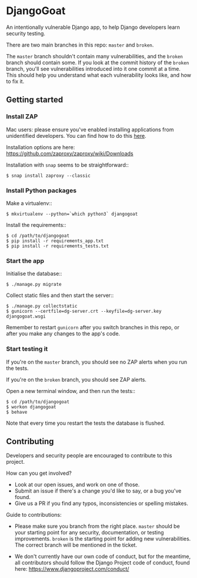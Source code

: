 # DjangoGoat

An intentionally vulnerable Django app, to help Django developers learn
security testing.

There are two main branches in this repo: `master` and `broken`.

The `master` branch shouldn't contain many vulnerabilities, and the `broken`
branch should contain some. If you look at the commit history of the `broken`
branch, you'll see vulnerabilities introduced into it one commit at a time.
This should help you understand what each vulnerability looks like, and how to
fix it.


## Getting started

### Install ZAP

Mac users: please ensure you've enabled installing applications from
unidentified developers. You can find how to do this [here](https://www.mcvsd.org/tips/powerteacher/osx_unidentified_developers.html).

Installation options are here:
https://github.com/zaproxy/zaproxy/wiki/Downloads

Installation with `snap` seems to be straightforward::

    $ snap install zaproxy --classic

### Install Python packages

Make a virtualenv::

    $ mkvirtualenv --python=`which python3` djangogoat

Install the requirements::

    $ cd /path/to/djangogoat
    $ pip install -r requirements_app.txt
    $ pip install -r requirements_tests.txt

### Start the app

Initialise the database::

    $ ./manage.py migrate

Collect static files and then start the server::

    $ ./manage.py collectstatic
    $ gunicorn --certfile=dg-server.crt --keyfile=dg-server.key djangogoat.wsgi

Remember to restart `gunicorn` after you switch branches in this repo, or after
you make any changes to the app's code.

### Start testing it

If you're on the `master` branch, you should see no ZAP alerts when you run the
tests.

If you're on the `broken` branch, you should see ZAP alerts.

Open a new terminal window, and then run the tests::

    $ cd /path/to/djangogoat
    $ workon djangogoat
    $ behave

Note that every time you restart the tests the database is flushed.


## Contributing

Developers and security people are encouraged to contribute to this project.

How can you get involved?
 - Look at our open issues, and work on one of those.
 - Submit an issue if there's a change you'd like to say, or a bug you've found.
 - Give us a PR if you find any typos, inconsistencies or spelling mistakes.

Guide to contributions:
 - Please make sure you branch from the right place. `master` should be your
   starting point for any security, documentation, or testing improvements.
   `broken` is the starting point for adding new vulnerabilities.
   The correct branch will be mentioned in the ticket.

 - We don't currently have our own code of conduct, but for the meantime, all
   contributors should follow the Django Project code of conduct, found here:
   https://www.djangoproject.com/conduct/
